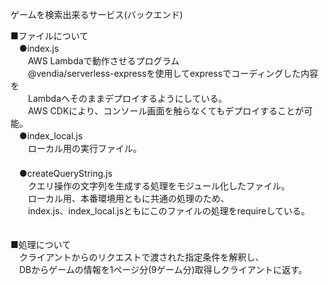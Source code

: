 ゲームを検索出来るサービス(バックエンド)

■ファイルについて<br>
　●index.js<br>
　　AWS Lambdaで動作させるプログラム<br>
　　@vendia/serverless-expressを使用してexpressでコーディングした内容を<br>
　　Lambdaへそのままデプロイするようにしている。<br>
　　AWS CDKにより、コンソール画面を触らなくてもデプロイすることが可能。<br>
　●index_local.js<br>
　　ローカル用の実行ファイル。<br>
　　<br>
　●createQueryString.js<br>
　　クエリ操作の文字列を生成する処理をモジュール化したファイル。<br>
　　ローカル用、本番環境用ともに共通の処理のため、<br>
　　index.js、index_local.jsともにこのファイルの処理をrequireしている。<br>
<br><br>
■処理について<br>
　クライアントからのリクエストで渡された指定条件を解釈し、<br>
　DBからゲームの情報を1ページ分(9ゲーム分)取得しクライアントに返す。<br>
